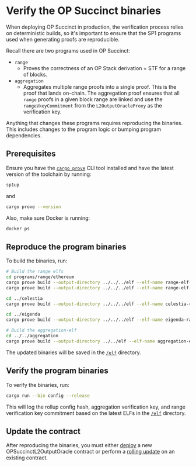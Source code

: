 # Verify the OP Succinct binaries

When deploying OP Succinct in production, the verification process relies on deterministic builds, so it's important to ensure that the SP1 programs used when generating proofs are reproducible.

Recall there are two programs used in OP Succinct:

-   `range`
    -   Proves the correctness of an OP Stack derivation + STF for a range of blocks.
-   `aggregation`
    -   Aggregates multiple range proofs into a single proof. This is the proof that lands on-chain. The aggregation proof ensures that all `range` proofs in a given block range are linked and use the `rangeVkeyCommitment` from the `L2OutputOracleProxy` as the verification key.

Anything that changes these programs requires reproducing the binaries. This includes changes to the program logic or bumping program dependencies.

## Prerequisites

Ensure you have the [`cargo prove`](https://docs.succinct.xyz/docs/sp1/getting-started/install#option-1-prebuilt-binaries-recommended) CLI tool installed and have the latest version of the toolchain by running:

```bash
sp1up
```

and

```bash
cargo prove --version
```

Also, make sure Docker is running:

```bash
docker ps
```

## Reproduce the program binaries

To build the binaries, run:

```bash
# Build the range elfs
cd programs/range/ethereum
cargo prove build --output-directory ../../../elf --elf-name range-elf-bump --docker --tag v5.1.0
cargo prove build --output-directory ../../../elf --elf-name range-elf-embedded --docker --tag v5.1.0 --features embedded

cd ../celestia
cargo prove build --output-directory ../../../elf --elf-name celestia-range-elf-embedded --docker --tag v5.1.0 --features embedded

cd ../eigenda
cargo prove build --output-directory ../../../elf --elf-name eigenda-range-elf-embedded --docker --tag v5.1.0 --features embedded

# Build the aggregation-elf
cd ../../aggregation
cargo prove build --output-directory ../../elf --elf-name aggregation-elf --docker --tag v5.1.0
```

The updated binaries will be saved in the [`/elf`](https://github.com/succinctlabs/op-succinct/tree/main/elf) directory.

## Verify the program binaries

To verify the binaries, run:

```bash
cargo run --bin config --release
```

This will log the rollup config hash, aggregation verification key, and range verification key commitment based on the latest ELFs in the [`/elf`](https://github.com/succinctlabs/op-succinct/tree/main/elf) directory.

## Update the contract

After reproducing the binaries, you must either [deploy](../validity/contracts/deploy.md) a new OPSuccinctL2OutputOracle contract or perform a [rolling update](../validity/contracts/update-parameters.md) on an existing contract.
